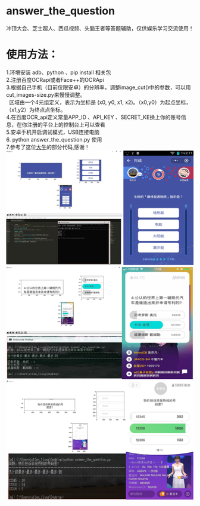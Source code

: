 # answer_the_question
冲顶大会、芝士超人、西瓜视频、头脑王者等答题辅助，仅供娱乐学习交流使用！<br>

# 使用方法：<br>
1.环境安装 adb、python 、pip install 相关包<br>
2.注册百度OCRapi或者Face++的OCRApi <br>
3.根据自己手机（目前仅限安卓）的分辨率，调整image_cut()中的参数，可以用cut_images-size.py来慢慢调整。<br>
   区域由一个4元组定义，表示为坐标是 (x0, y0, x1, x2)。（x0,y0）为起点坐标，（x1,y2）为终点点坐标。<br>
4.在百度OCR_api定义常量APP_ID 、API_KEY 、SECRET_KE换上你的账号信息，在你注册的平台上的控制台上可以查看<br>
5.安卓手机开启调试模式，USB连接电脑<br>
6. python answer_the_question.py 使用<br>
7.参考了这位[大牛](https://github.com/Skyexu/TopSup)的部分代码,感谢！<br>
![](https://github.com/Allen-Liang/answer_the_question/raw/master/example_images/one.jpg)<br>
![](https://github.com/Allen-Liang/answer_the_question/raw/master/example_images/two.jpg)<br>
![](https://github.com/Allen-Liang/answer_the_question/raw/master/example_images/three.JPG)<br>

